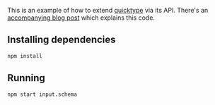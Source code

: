 This is an example of how to extend [quicktype](https://github.com/quicktype/quicktype) via its API.  There's an [accompanying blog post](https://blog.quicktype.io/customizing-quicktype/) which explains this code.

## Installing dependencies

```sh
npm install
```

## Running

```sh
npm start input.schema
```
